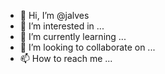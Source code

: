 - 👋 Hi, I’m @jalves
- 👀 I’m interested in ...
- 🌱 I’m currently learning ...
- 💞️ I’m looking to collaborate on ...
- 📫 How to reach me ...

<!---
jalves/jalves is a ✨ special ✨ repository because its `README.md` (this file) appears on your GitHub profile.
You can click the Preview link to take a look at your changes.
--->
